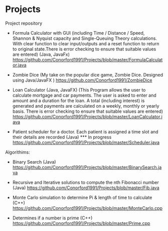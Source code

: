 # Projects
Project repository

- Formula Calculator with GUI (including Time / Distance / Speed, Shannon & Nyquist capacity and Single-Queuing Theory calculations. With clear function to clear input/outputs and a reset function to return to original state.There is error checking to ensure that suitable values are entered) (Java, JavaFx)
https://github.com/Conorford1991/Projects/blob/master/FormulaCalculator.java

- Zombie Dice (My take on the popular dice game, Zombie Dice. Designed using Java/JavaFX )
https://github.com/Conorford1991/ZombieDice

- Loan Calculator (Java, JavaFX) (This Program allows the user to calculate mortgage and car payments. The user is asked to enter and amount and a duration for the loan. A total (including interest) is generated and payments are calculated on a weekly, monthly or yearly basis. There is error checking to ensure that suitable values are entered)
https://github.com/Conorford1991/Projects/blob/master/LoanCalculator.java

- Patient scheduler for a doctor. Each patient is assigned a time slot and their details are recorded (Java) *** In progress
https://github.com/Conorford1991/Projects/blob/master/Scheduler.java

Algorithims:
- Binary Search (Java)
https://github.com/Conorford1991/Projects/blob/master/BinarySearch.java

- Recursive and Iterative solutions to compute the nth Fibonacci number (Java)
https://github.com/Conorford1991/Projects/blob/master/Fib.java

- Monte Carlo simulation to determine Pi & length of time to calculate (C++)
https://github.com/Conorford1991/Projects/blob/master/MonteCarlo.cpp

- Determines if a number is prime (C++)
https://github.com/Conorford1991/Projects/blob/master/Prime.cpp

